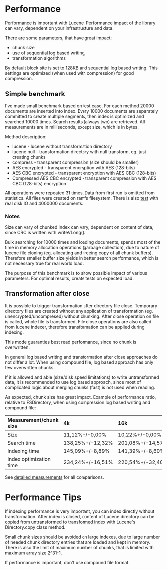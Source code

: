 # Performance #
Performance is important with Lucene. Performance impact of the library can vary, dependent on your infrastructure and data.

There are some parameters, that have great impact:
  * chunk size
  * use of sequential log based writing,
  * transformation algorithms

By default block site is set to 128KB and sequential log based writing. This settings are optimized (when used with compression) for good compression.



## Simple benchmark ##

I've made small benchmark based on test case. For each method 20000 documents are inserted into index. Every 10000 documents are separately committed to create multiple segments, then index is optimized  and searched 10000 times. Search results (always two) are retrieved. All measurements are in milliseconds, except size, which is in bytes.

Method description:
  * lucene - lucene without transformation directory
  * lucene null - transformation directory with null transform, eg. just creating chunks
  * compress - transparent compression (size should be smaller)
  * AES encrypted - transparent encryption with AES (128-bits)
  * AES CBC encrypted - transparent encryption with AES CBC (128-bits)
  * Compressed AES CBC encrypted - transparent compression with AES CBC (128-bits) encryption

All operations were repeated 31 times. Data from first run is omitted from statistics. All files were created on ramfs filesystem. There is also [test](large_test.md) with real disk IO and 4000000 documents.

### Notes ###
Size can vary of chunked index can vary, dependent on content of data, since CRC is written with writeVLong().

Bulk searching for 10000 times and loading documents, spends most of the time in memory allocation operations (garbage collection), due to nature of lucene file cloning (eg. allocating and freeing copy of all chunk buffers). Therefore smaller buffer size yields in better search performance, which is not necessary true for real world load.

The purpose of this benchmark is to show possible impact of various parameters. For optimal results, create tests on expected load.



## Transformation after close ##
It is possible to trigger transformation after directory file close. Temporary directory files are created without any application of transformation (eg. unencrypted/uncompresed) without chunking. After close operation on file is called, whole file is transformed. File close operations are also called from lucene indexer, therefore transformation can be applied during indexing.

This mode guaranties best read performance, since no chunk is overwritten.

In general log based writing and transformation after close approaches do not differ a lot. When using compound file, log based approach has only few overwritten chunks.

If it is allowed and able (size/disk speed limitations) to write untransformed data, it is recommended to use log based approach, since most of complicated logic about merging chunks (fast) is not used when reading.

As expected, chunk size has great impact. Example of performance ratio, relative to FSDirectory, when using compression log based writing and compound file:

|Measurement/chunk size|  4k | 16k | 128k |
|:---------------------|:----|:----|:-----|
| Size                 | 11,12%+/-0,00%|10,22%+/-0,00%|10,24%+/-0,00%|
| Search time          |138,25%+/-12,32%|201,08%+/-14,57%|627,96%+/-74,86%|
| Indexing time        |145,09%+/-8,89%|141,39%+/-8,60%|152,81%+/-10,67%|
| Index optimization time|234,24%+/-16,51%|220,54%+/-32,40%|258,95%+/-16,19%|

See [detailed measurements](Performance_detail.md) for all comparisons.

# Performance Tips #
If indexing performance is very important, you can index directly without transformation. After index is closed, content of Lucene directory can be copied from untransformed to transformed index with Lucene's Directory.copy class method.

Small chunk sizes should be avoided on large indexes, due to large number of needed chunk directory entries that are loaded and kept in memory. There is also the limit of maximum number of chunks, that is limited with maximum array size 2^31-1.

If performance is important, don't use compound file format.